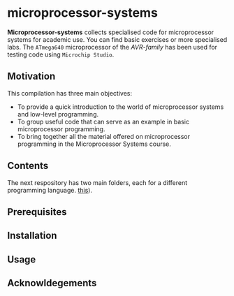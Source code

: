 # microprocessor-systems

**Microprocessor-systems** collects specialised code for microprocessor systems for academic use. You can find basic exercises or more specialised labs. The `ATmega640` microprocessor of the *AVR-family* has been used for testing code using `Microchip Studio`.

## Motivation

This compilation has three main objectives:

- To provide a quick introduction to the world of microprocessor systems and low-level programming.
- To group useful code that can serve as an example in basic microprocessor programming.
- To bring together all the material offered on microprocessor programming in the Microprocessor Systems course.

## Contents

The next respository has two main folders, each for a different programming language. [this](https://en.wikipedia.org/wiki/Maze_generation_algorithm#Randomized_depth-first_search)). 

## Prerequisites


## Installation


## Usage


## Acknowldegements

